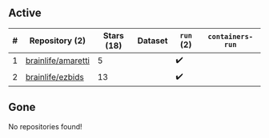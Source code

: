 ## Active
| # | Repository (2) | Stars (18) | Dataset | `run` (2) | `containers-run` |
| --- | --- | --- | --- | --- | --- |
| 1 | [brainlife/amaretti](https://github.com/brainlife/amaretti) | 5 |  | :heavy_check_mark: |  |
| 2 | [brainlife/ezbids](https://github.com/brainlife/ezbids) | 13 |  | :heavy_check_mark: |  |

## Gone
No repositories found!
